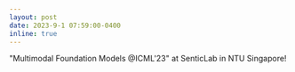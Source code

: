 ```yaml
---
layout: post
date: 2023-9-1 07:59:00-0400
inline: true
---
```


"Multimodal Foundation Models @ICML'23" at SenticLab in NTU Singapore! 


